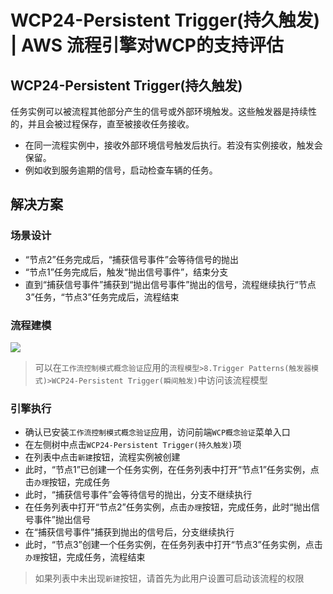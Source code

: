 # WCP24-Persistent Trigger(持久触发) | AWS 流程引擎对WCP的支持评估

## WCP24-Persistent Trigger(持久触发)

任务实例可以被流程其他部分产生的信号或外部环境触发。这些触发器是持续性的，并且会被过程保存，直至被接收任务接收。

  * 在同一流程实例中，接收外部环境信号触发后执行。若没有实例接收，触发会保留。
  * 例如收到服务逾期的信号，启动检查车辆的任务。

## 解决方案

### 场景设计

  * “节点2”任务完成后，“捕获信号事件”会等待信号的抛出
  * “节点1”任务完成后，触发“抛出信号事件”，结束分支
  * 直到“捕获信号事件”捕获到“抛出信号事件”抛出的信号，流程继续执行“节点3”任务，“节点3”任务完成后，流程结束

### 流程建模

![](https://docs.awspaas.com/reference-guide/aws-paas-wcp-reference-guide/part8/wcp24-process-model.png)

> 可以在`工作流控制模式概念验证`应用的`流程模型>8.Trigger Patterns(触发器模式)>WCP24-Persistent Trigger(瞬间触发)`中访问该流程模型

### 引擎执行

  * 确认已安装`工作流控制模式概念验证`应用，访问前端`WCP概念验证`菜单入口
  * 在左侧树中点击`WCP24-Persistent Trigger(持久触发)`项
  * 在列表中点击`新建`按钮，流程实例被创建
  * 此时，“节点1”已创建一个任务实例，在任务列表中打开“节点1”任务实例，点击`办理`按钮，完成任务
  * 此时，“捕获信号事件”会等待信号的抛出，分支不继续执行
  * 在任务列表中打开“节点2”任务实例，点击`办理`按钮，完成任务，此时“抛出信号事件”抛出信号
  * 在“捕获信号事件”捕获到抛出的信号后，分支继续执行
  * 此时，“节点3”创建一个任务实例，在任务列表中打开“节点3”任务实例，点击`办理`按钮，完成任务，流程结束

> 如果列表中未出现`新建`按钮，请首先为此用户设置可启动该流程的权限